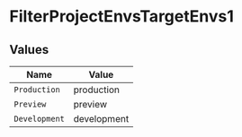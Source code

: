 # FilterProjectEnvsTargetEnvs1


## Values

| Name          | Value         |
| ------------- | ------------- |
| `Production`  | production    |
| `Preview`     | preview       |
| `Development` | development   |